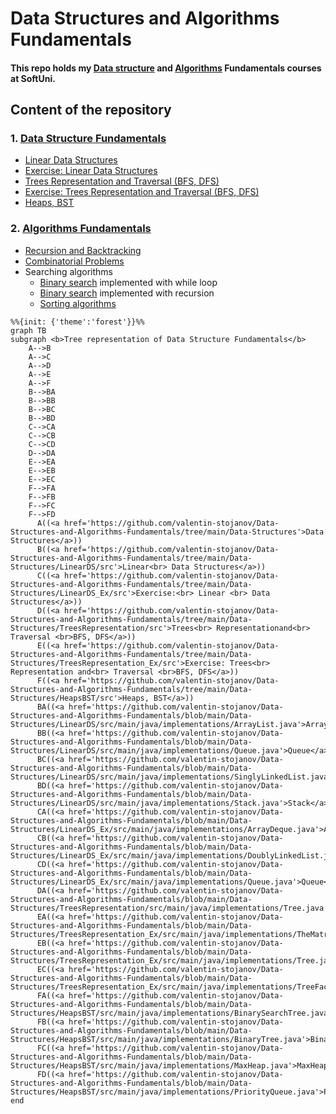 # Data Structures and Algorithms Fundamentals
#### This repo holds my [Data structure](https://softuni.bg/trainings/3922/data-structures-fundamentals-with-java-november-2022) and [Algorithms](https://softuni.bg/trainings/3811/algorithms-fundamentals-with-java-june-2022) Fundamentals courses at SoftUni.

## **Content of the repository**

### 1. [Data Structure Fundamentals ](Data-Structures)
   * [Linear Data Structures](Data-Structures/LinearDS/src)
   * [Exercise: Linear Data Structures](Data-Structures/LinearDS_Ex/src)
   * [Trees Representation and Traversal (BFS, DFS)](Data-Structures/TreesRepresentation/src)
   * [Exercise: Trees Representation and Traversal (BFS, DFS)](Data-Structures/TreesRepresentation_Ex/src)
   * [Heaps, BST](Data-Structures/HeapsBST/src)

### 2. [Algorithms Fundamentals](Algorithms-Fundamentals)
* [Recursion and Backtracking](Algorithms-Fundamentals/src/recursionAndBacktraking)
* [Combinatorial Problems](Algorithms-Fundamentals/src/combinatorialProblems)
* Searching algorithms
  * [Binary search](Algorithms-Fundamentals/src/searchingAlgorithms/SearchingAlgorithms.java) implemented with while loop 
  * [Binary search](Algorithms-Fundamentals/src/BinarySearch.java) implemented with recursion
  * [Sorting algorithms](Algorithms-Fundamentals/src/sortingAlgorithms)
```mermaid
%%{init: {'theme':'forest'}}%%
graph TB 
subgraph <b>Tree representation of Data Structure Fundamentals</b> 
    A-->B
    A-->C
    A-->D
    A-->E
    A-->F
    B-->BA
    B-->BB
    B-->BC
    B-->BD
    C-->CA
    C-->CB
    C-->CD
    D-->DA
    E-->EA
    E-->EB
    E-->EC
    F-->FA
    F-->FB
    F-->FC
    F-->FD
      A((<a href='https://github.com/valentin-stojanov/Data-Structures-and-Algorithms-Fundamentals/tree/main/Data-Structures'>Data Structures</a>))
      B((<a href='https://github.com/valentin-stojanov/Data-Structures-and-Algorithms-Fundamentals/tree/main/Data-Structures/LinearDS/src'>Linear<br> Data Structures</a>))
      C((<a href='https://github.com/valentin-stojanov/Data-Structures-and-Algorithms-Fundamentals/tree/main/Data-Structures/LinearDS_Ex/src'>Exercise:<br> Linear <br> Data Structures</a>))
      D((<a href='https://github.com/valentin-stojanov/Data-Structures-and-Algorithms-Fundamentals/tree/main/Data-Structures/TreesRepresentation/src'>Trees<br> Representationand<br>  Traversal <br>BFS, DFS</a>))
      E((<a href='https://github.com/valentin-stojanov/Data-Structures-and-Algorithms-Fundamentals/tree/main/Data-Structures/TreesRepresentation_Ex/src'>Exercise: Trees<br> Representation and<br> Traversal <br>BFS, DFS</a>))
      F((<a href='https://github.com/valentin-stojanov/Data-Structures-and-Algorithms-Fundamentals/tree/main/Data-Structures/HeapsBST/src'>Heaps, BST</a>))
      BA((<a href='https://github.com/valentin-stojanov/Data-Structures-and-Algorithms-Fundamentals/blob/main/Data-Structures/LinearDS/src/main/java/implementations/ArrayList.java'>ArrayList</a>))
      BB((<a href='https://github.com/valentin-stojanov/Data-Structures-and-Algorithms-Fundamentals/blob/main/Data-Structures/LinearDS/src/main/java/implementations/Queue.java'>Queue</a>))
      BC((<a href='https://github.com/valentin-stojanov/Data-Structures-and-Algorithms-Fundamentals/blob/main/Data-Structures/LinearDS/src/main/java/implementations/SinglyLinkedList.java'>Singly<br>LinkedList</a>))
      BD((<a href='https://github.com/valentin-stojanov/Data-Structures-and-Algorithms-Fundamentals/blob/main/Data-Structures/LinearDS/src/main/java/implementations/Stack.java'>Stack</a>))
      CA((<a href='https://github.com/valentin-stojanov/Data-Structures-and-Algorithms-Fundamentals/blob/main/Data-Structures/LinearDS_Ex/src/main/java/implementations/ArrayDeque.java'>ArrayDeque</a>))
      CB((<a href='https://github.com/valentin-stojanov/Data-Structures-and-Algorithms-Fundamentals/blob/main/Data-Structures/LinearDS_Ex/src/main/java/implementations/DoublyLinkedList.java'>Doubly<br>LinkedList</a>))
      CD((<a href='https://github.com/valentin-stojanov/Data-Structures-and-Algorithms-Fundamentals/blob/main/Data-Structures/LinearDS_Ex/src/main/java/implementations/Queue.java'>Queue</a>))
      DA((<a href='https://github.com/valentin-stojanov/Data-Structures-and-Algorithms-Fundamentals/blob/main/Data-Structures/TreesRepresentation/src/main/java/implementations/Tree.java'>Tree</a>))
      EA((<a href='https://github.com/valentin-stojanov/Data-Structures-and-Algorithms-Fundamentals/blob/main/Data-Structures/TreesRepresentation_Ex/src/main/java/implementations/TheMatrix.java'>TheMatrix</a>))
      EB((<a href='https://github.com/valentin-stojanov/Data-Structures-and-Algorithms-Fundamentals/blob/main/Data-Structures/TreesRepresentation_Ex/src/main/java/implementations/Tree.java'>Tree</a>))
      EC((<a href='https://github.com/valentin-stojanov/Data-Structures-and-Algorithms-Fundamentals/blob/main/Data-Structures/TreesRepresentation_Ex/src/main/java/implementations/TreeFactory.java'>TreeFactory</a>))
      FA((<a href='https://github.com/valentin-stojanov/Data-Structures-and-Algorithms-Fundamentals/blob/main/Data-Structures/HeapsBST/src/main/java/implementations/BinarySearchTree.java'>BinarySearch<br>Tree</a>))
      FB((<a href='https://github.com/valentin-stojanov/Data-Structures-and-Algorithms-Fundamentals/blob/main/Data-Structures/HeapsBST/src/main/java/implementations/BinaryTree.java'>BinaryTree</a>))
      FC((<a href='https://github.com/valentin-stojanov/Data-Structures-and-Algorithms-Fundamentals/blob/main/Data-Structures/HeapsBST/src/main/java/implementations/MaxHeap.java'>MaxHeap</a>))
      FD((<a href='https://github.com/valentin-stojanov/Data-Structures-and-Algorithms-Fundamentals/blob/main/Data-Structures/HeapsBST/src/main/java/implementations/PriorityQueue.java'>PriorityQueue</a>))
end
```
